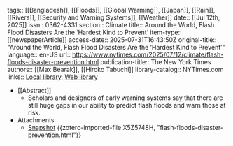tags:: [[Bangladesh]], [[Floods]], [[Global Warming]], [[Japan]], [[Rain]], [[Rivers]], [[Security and Warning Systems]], [[Weather]]
date:: [[Jul 12th, 2025]]
issn:: 0362-4331
section:: Climate
title:: Around the World, Flash Flood Disasters Are the ‘Hardest Kind to Prevent’
item-type:: [[newspaperArticle]]
access-date:: 2025-07-31T16:43:50Z
original-title:: "Around the World, Flash Flood Disasters Are the ‘Hardest Kind to Prevent’"
language:: en-US
url:: https://www.nytimes.com/2025/07/12/climate/flash-floods-disaster-prevention.html
publication-title:: The New York Times
authors:: [[Max Bearak]], [[Hiroko Tabuchi]]
library-catalog:: NYTimes.com
links:: [Local library](zotero://select/library/items/Z5JHPFNK), [Web library](https://www.zotero.org/users/46463/items/Z5JHPFNK)

- [[Abstract]]
	- Scholars and designers of early warning systems say that there are still huge gaps in our ability to predict flash floods and warn those at risk.
- Attachments
	- [Snapshot](https://www.nytimes.com/2025/07/12/climate/flash-floods-disaster-prevention.html) {{zotero-imported-file X5Z5748H, "flash-floods-disaster-prevention.html"}}